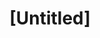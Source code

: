 ---
pid: CH403
title: "[Untitled]"
location_transcription: 
zipcode: 
outside_phl: 
neighborhood: 
age: 
age_range: 
instagram: 
image_file_name: CH_403.jpg
proposal_transcription: |-
  Rosa parks
  obma
  bong fire 4 all
  sec 8 houseing
  more Home.
topic: 
topic_summary: 
type: 
keywords_other: 
credit: 
image_labels: 
twitter: 
facebook: 
permalink: "/monuments/ch403/"
layout: item-page
---